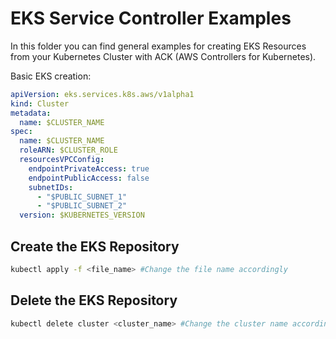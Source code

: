 # EKS Service Controller Examples

In this folder you can find general examples for creating EKS Resources from
your Kubernetes Cluster with ACK (AWS Controllers for Kubernetes).

Basic EKS creation:

```yaml
apiVersion: eks.services.k8s.aws/v1alpha1
kind: Cluster
metadata:
  name: $CLUSTER_NAME
spec:
  name: $CLUSTER_NAME
  roleARN: $CLUSTER_ROLE
  resourcesVPCConfig:
    endpointPrivateAccess: true
    endpointPublicAccess: false
    subnetIDs:
      - "$PUBLIC_SUBNET_1" 
      - "$PUBLIC_SUBNET_2" 
  version: $KUBERNETES_VERSION 
```

## Create the EKS Repository

```bash
kubectl apply -f <file_name> #Change the file name accordingly
```

## Delete the EKS Repository

```bash
kubectl delete cluster <cluster_name> #Change the cluster name accordingly
```
